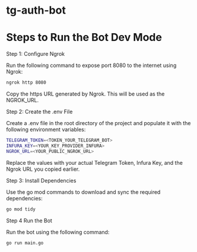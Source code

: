 # tg-auth-bot
# Steps to Run the Bot Dev Mode

Step 1: Configure Ngrok

Run the following command to expose port 8080 to the internet using Ngrok:

```bash
ngrok http 8080
```
Copy the https URL generated by Ngrok. This will be used as the NGROK_URL.

Step 2: Create the .env File

Create a .env file in the root directory of the project and populate it with the following environment variables:

```bash
TELEGRAM_TOKEN=<TOKEN_YOUR_TELEGRAM_BOT>
INFURA_KEY=<YOUR_KEY_PROVIDER_INFURA>
NGROK_URL=<YOUR_PUBLIC_NGROK_URL>
```
Replace the values with your actual Telegram Token, Infura Key, and the Ngrok URL you copied earlier.

Step 3: Install Dependencies

Use the go mod commands to download and sync the required dependencies:

```bash
go mod tidy
```

Step 4 Run the Bot

Run the bot using the following command:

```bash
go run main.go
```

